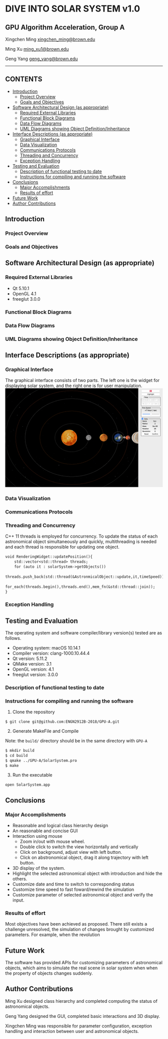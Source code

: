 

# DIVE INTO SOLAR SYSTEM v1.0
## GPU Algorithm Acceleration, Group A


Xingchen Ming   xingchen_ming@brown.edu

Ming Xu     ming_xu1@brown.edu

Geng Yang   geng_yang@brown.edu

------

## CONTENTS

<!-- TOC -->

  - [Introduction](#introduction)
    - [Project Overview](#project-overview)
    - [Goals and Objectives](#goals-and-objectives)
  - [Software Architectural Design (as appropriate)](#software-architectural-design-as-appropriate)
    - [Required External Libraries](#required-external-libraries)
    - [Functional Block Diagrams](#functional-block-diagrams)
    - [Data Flow Diagrams](#data-flow-diagrams)
    - [UML Diagrams showing Object Definition/Inheritance](#uml-diagrams-showing-object-definitioninheritance)
  - [Interface Descriptions (as appropriate)](#interface-descriptions-as-appropriate)
    - [Graphical Interface](#graphical-interface)
    - [Data Visualization](#data-visualization)
    - [Communications Protocols](#communications-protocols)
    - [Threading and Concurrency](#threading-and-concurrency)
    - [Exception Handling](#exception-handling)
  - [Testing and Evaluation](#testing-and-evaluation)
    - [Description of functional testing to date](#description-of-functional-testing-to-date)
    - [Instructions for compiling and running the software](#instructions-for-compiling-and-running-the-software)
  - [Conclusions](#conclusions)
    - [Major Accomplishments](#major-accomplishments)
    - [Results of effort](#results-of-effort)
  - [Future Work](#future-work)
  - [Author Contributions](#author-contributions)

## Introduction
### Project Overview
### Goals and Objectives

## Software Architectural Design (as appropriate)
### Required External Libraries
- Qt 5.10.1
- OpenGL 4.1
- freeglut 3.0.0
### Functional Block Diagrams
### Data Flow Diagrams
### UML Diagrams showing Object Definition/Inheritance

## Interface Descriptions (as appropriate)
### Graphical Interface
The graphical interface consists of two parts. The left one is the widget for displaying solar system, and the right one is for user manipulation.
![image](https://github.com/ENGN2912B-2018/GPU-A/blob/Geng/images/GUI.png)
### Data Visualization
### Communications Protocols
### Threading and Concurrency
C++ 11 threads is employed for concurrency. To update the status of each astronomical object simultaneously and quickly, multithreading is needed and each thread is responsible for updating one object. 
```
void RenderingWidget::updatePosition(){
    std::vector<std::thread> threads;
    for (auto it : solarSystem->getObjects())
        threads.push_back(std::thread(&AstronmicalObject::update,it,timeSpeed));
    for_each(threads.begin(),threads.end(),mem_fn(&std::thread::join));
}
``` 
### Exception Handling

## Testing and Evaluation
The operating system and software compiler/library version(s) tested are as follows.
- Operating system: macOS 10.14.1
- Compiler version: clang-1000.10.44.4
- Qt version: 5.11.2
- QMake version: 3.1
- OpenGL version: 4.1
- freeglut version: 3.0.0

### Description of functional testing to date
### Instructions for compiling and running the software
1. Clone the repository
```
$ git clone git@github.com:ENGN2912B-2018/GPU-A.git
```
2. Generate MakeFile and Compile

Note: the ```build/``` directory should be in the same directory with ```GPU-A```
```
$ mkdir build
$ cd build
$ qmake ../GPU-A/SolarSystem.pro
$ make
```
3. Run the executable
```
open SolarSystem.app
```

## Conclusions
### Major Accomplishments
- Reasonable and logical class hierarchy design
- An reasonable and concise GUI
- Interaction using mouse
  - Zoom in/out with mouse wheel.
  - Double click to switch the view horizontally and vertically
  - Click on background, adjust view with left button.
  - Click on abstronomical object, drag it along trajectory with left button.
- 3D display of the system.
- Highlight the selected astronomical object with introduction and hide the others.
- Customize date and time to switch to corresponding status
- Customize time speed to fast foward/rewind the simulation
- Customize parameter of selected astronomical object and verify the input.
### Results of effort

Most objectives have been achieved as proposed. There still exists a challenge unresolved, the simulation of changes brought by customized parameters. For example, when the revolution 

## Future Work
The software has provided APIs for customizing parameters of astronomical objects, which aims to simulate the real scene in solar system when when the property of objects changes suddenly.

## Author Contributions

Ming Xu designed class hierarchy and completed computing the status of astronomical objects.

Geng Yang designed the GUI, completed basic interactions and 3D display.

Xingchen Ming was responsible for parameter configuration, exception handling and interaction between user and astronomical objects.